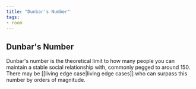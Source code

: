 ```yaml
---
title: "Dunbar's Number"
tags: 
- room
---
```


## Dunbar's Number

Dunbar's number is the theoretical limit to how many people you can maintain a stable social relationship with, commonly pegged to around 150. There may be [[living edge case|living edge cases]] who can surpass this number by orders of magnitude.